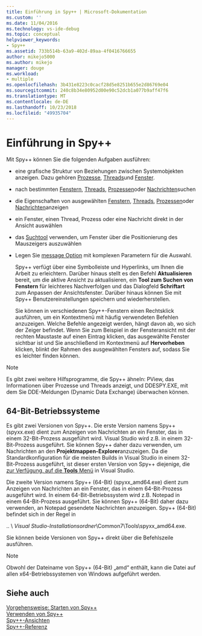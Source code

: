 ```yaml
---
title: Einführung in Spy++ | Microsoft-Dokumentation
ms.custom: ''
ms.date: 11/04/2016
ms.technology: vs-ide-debug
ms.topic: conceptual
helpviewer_keywords:
- Spy++
ms.assetid: 733b514b-63a9-402d-89aa-4f0416766655
author: mikejo5000
ms.author: mikejo
manager: douge
ms.workload:
- multiple
ms.openlocfilehash: 3b431e8223c0cacf28d5e8251b655e2d86769e04
ms.sourcegitcommit: 240c8b34e80952d00e90c52dcb1a077b9aff47f6
ms.translationtype: MT
ms.contentlocale: de-DE
ms.lasthandoff: 10/23/2018
ms.locfileid: "49935704"
---
```

# <a name="introducing-spy"></a>Einführung in Spy++
Mit Spy++ können Sie die folgenden Aufgaben ausführen:  
  
- eine grafische Struktur von Beziehungen zwischen Systemobjekten anzeigen. Dazu gehören [Prozesse](../debugger/processes-view.md), [Threads](../debugger/threads-view.md)und [Fenster](../debugger/windows-view.md).  
  
- nach bestimmten [Fenstern](../debugger/how-to-search-for-a-window-in-windows-view.md), [Threads](../debugger/how-to-search-for-a-thread-in-threads-view.md), [Prozessen](../debugger/how-to-search-for-a-process-in-processes-view.md)oder [Nachrichten](../debugger/how-to-search-for-a-message-in-messages-view.md)suchen  
  
- die Eigenschaften von ausgewählten [Fenstern](../debugger/how-to-display-window-properties.md), [Threads](../debugger/how-to-display-thread-properties.md), [Prozessen](../debugger/how-to-display-process-properties.md)oder [Nachrichten](../debugger/how-to-display-message-properties.md)anzeigen  
  
- ein Fenster, einen Thread, Prozess oder eine Nachricht direkt in der Ansicht auswählen  
  
- das [Suchtool](../debugger/how-to-use-the-finder-tool.md) verwenden, um Fenster über die Positionierung des Mauszeigers auszuwählen  
  
- Legen Sie [message Option](../debugger/how-to-open-messages-view-from-find-window.md) mit komplexen Parametern für die Auswahl.  
  
  Spy++ verfügt über eine Symbolleiste und Hyperlinks, um Ihnen die Arbeit zu erleichtern. Darüber hinaus stellt es den Befehl **Aktualisieren** bereit, um die aktive Ansicht zu aktualisieren, ein **Tool zum Suchen von Fenstern** für leichteres Nachverfolgen und das Dialogfeld **Schriftart** zum Anpassen der Ansichtsfenster. Darüber hinaus können Sie mit Spy++ Benutzereinstellungen speichern und wiederherstellen.  
  
  Sie können in verschiedenen Spy++-Fenstern einen Rechtsklick ausführen, um ein Kontextmenü mit häufig verwendeten Befehlen anzuzeigen. Welche Befehle angezeigt werden, hängt davon ab, wo sich der Zeiger befindet. Wenn Sie zum Beispiel in der Fensteransicht mit der rechten Maustaste auf einen Eintrag klicken, das ausgewählte Fenster sichtbar ist und Sie anschließend im Kontextmenü auf **Hervorheben** klicken, blinkt der Rahmen des ausgewählten Fensters auf, sodass Sie es leichter finden können.  
  
> [!NOTE]
>  Es gibt zwei weitere Hilfsprogramme, die Spy++ ähneln: PView, das Informationen über Prozesse und Threads anzeigt, und DDESPY.EXE, mit dem Sie DDE-Meldungen (Dynamic Data Exchange) überwachen können.  
  
## <a name="64-bit-operating-systems"></a>64-Bit-Betriebssysteme  
 Es gibt zwei Versionen von Spy++. Die erste Version namens Spy++ (spyxx.exe) dient zum Anzeigen von Nachrichten an ein Fenster, das in einem 32-Bit-Prozess ausgeführt wird. Visual Studio wird z.B. in einem 32-Bit-Prozess ausgeführt. Sie können Spy++ daher dazu verwenden, um Nachrichten an den **Projektmappen-Explorer**anzuzeigen. Da die Standardkonfiguration für die meisten Builds in Visual Studio in einem 32-Bit-Prozess ausgeführt, ist dieser ersten Version von Spy++ diejenige, die [zur Verfügung, auf die **Tools** Menü](../debugger/how-to-start-spy-increment.md) in Visual Studio.  
  
 Die zweite Version namens Spy++ (64-Bit) (spyxx_amd64.exe) dient zum Anzeigen von Nachrichten an ein Fenster, das in einem 64-Bit-Prozess ausgeführt wird. In einem 64-Bit-Betriebssystem wird z.B. Notepad in einem 64-Bit-Prozess ausgeführt. Sie können Spy++ (64-Bit) daher dazu verwenden, an Notepad gesendete Nachrichten anzuzeigen. Spy++ (64-Bit) befindet sich in der Regel in  
  
 .. \\ *Visual Studio-Installationsordner*\Common7\Tools\spyxx_amd64.exe.  
  
 Sie können beide Versionen von Spy++ direkt über die Befehlszeile ausführen.  
  
> [!NOTE]
>  Obwohl der Dateiname von Spy++ (64-Bit) „amd“ enthält, kann die Datei auf allen x64-Betriebssystemen von Windows aufgeführt werden.  
  
## <a name="see-also"></a>Siehe auch 
 [Vorgehensweise: Starten von Spy++](../debugger/how-to-start-spy-increment.md)   
 [Verwenden von Spy++](../debugger/using-spy-increment.md)   
 [Spy++-Ansichten](../debugger/spy-increment-views.md)   
 [Spy++-Referenz](../debugger/spy-increment-reference.md)